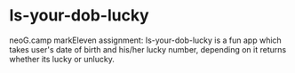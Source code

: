 # Is-your-dob-lucky
neoG.camp markEleven assignment: Is-your-dob-lucky is a fun app which takes user's date of birth and his/her lucky number, depending on it returns whether its lucky or unlucky.
